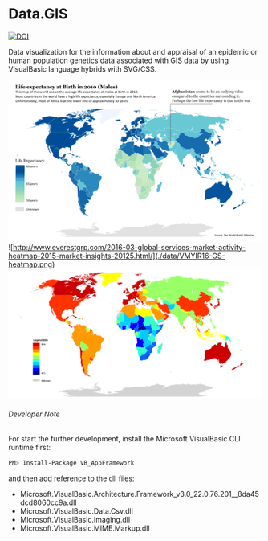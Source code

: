 # Data.GIS 

[![DOI](https://zenodo.org/badge/DOI/10.5281/zenodo.160130.svg)](https://doi.org/10.5281/zenodo.160130)

Data visualization for the information about and appraisal of an epidemic or human population genetics data associated with GIS data by using VisualBasic language hybrids with SVG/CSS.

![](./etc.png)
![http://www.everestgrp.com/2016-03-global-services-market-activity-heatmap-2015-market-insights-20125.html/](./data/VMYIR16-GS-heatmap.png)
![](./data/API_SP.DYN.LE00.MA.IN_DS2.rendering%3Blevels%3D20%2Cmap.Name%3DJet.png)

###### Developer Note

For start the further development, install the Microsoft VisualBasic CLI runtime first:

```bash
PM> Install-Package VB_AppFramework
```

and then add reference to the dll files:

+ Microsoft.VisualBasic.Architecture.Framework_v3.0_22.0.76.201__8da45dcd8060cc9a.dll
+ Microsoft.VisualBasic.Data.Csv.dll
+ Microsoft.VisualBasic.Imaging.dll
+ Microsoft.VisualBasic.MIME.Markup.dll
